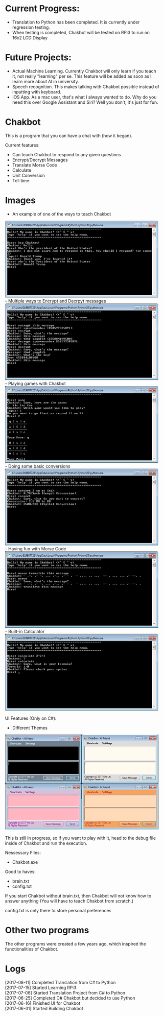 # Current Progress:
- Translation to Python has been completed. It is currently under regression testing.
- When testing is completed, Chakbot will be tested on RPi3 to run on 16x2 LCD Display

# Future Projects:
- Actual Machine Learning. Currently Chakbot will only learn if you teach it, not really "learning" per se. This feature will be added as soon as I learn more about AI in university.
- Speech recognition. This makes talking with Chakbot possible instead of inputting with keyboard. 
- IOS App. As a mac user, that's what I always wanted to do. Why do you need this over Google Assistant and Siri? Well you don't, it's just for fun.

# Chakbot
This is a program that you can have a chat with (how it began).

Current features:
- Can teach Chakbot to respond to any given questions
- Encrypt/Decrypt Messages
- Translate Morse Code
- Calculate
- Unit Conversion
- Tell time

# Images
- An example of one of the ways to teach Chakbot
<img src="https://github.com/kriskirla/AllProjects/blob/master/img/teach.png" width="500" height="250"/>
- Multiple ways to Encrypt and Decrpyt messages
<img src="https://github.com/kriskirla/AllProjects/blob/master/img/encrypt.png" width="500" height="250"/>
- Playing games with Chakbot
<img src="https://github.com/kriskirla/AllProjects/blob/master/img/game.png" width="500" height="250"/>
- Doing some basic conversions
<img src="https://github.com/kriskirla/AllProjects/blob/master/img/convert.png" width="500" height="250"/>
- Having fun with Morse Code
<img src="https://github.com/kriskirla/AllProjects/blob/master/img/morse.png" width="500" height="250"/>
- Built-in Calculator
<img src="https://github.com/kriskirla/AllProjects/blob/master/img/calculate.png" width="500" height="250"/>

UI Features (Only on C#):
- Different Themes

![Chakbot: Machine learning in C#](https://github.com/kriskirla/AllProjects/blob/master/img/CSchakbot.PNG)

This is still in progress, so if you want to play with it, head to the debug file inside of Chakbot and run the execution.

Nessessary Files:
- Chakbot.exe

Good to haves:
- brain.txt
- config.txt

If you start Chakbot without brain.txt, then Chakbot will not know how to answer anything (You will have to teach Chakbot from scratch.)

config.txt is only there to store personal preferences

# Other two programs
The other programs were created a few years ago, which inspired the functionalities of Chakbot.

# Logs
[2017-08-11] Completed Translation from C# to Python  
[2017-07-15] Started Learning RPi3  
[2017-07-06] Started Translation Project from C# to Python  
[2017-06-25] Completed C# Chakbot but decided to use Python  
[2017-06-16] Finished UI for Chakbot  
[2017-06-01] Started Building Chakbot  
